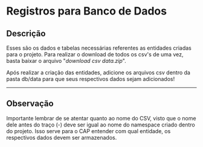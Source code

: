 # Registros para Banco de Dados

## Descrição
Esses são os dados e tabelas necessárias referentes as entidades criadas para o projeto. Para realizar o download de todos os csv's de uma vez, basta baixar o arquivo "*download csv data.zip*".

Após realizar a criação das entidades, adicione os arquivos csv dentro da pasta db/data para que seus respectivos dados sejam adicionados!

---

## Observação
Importante lembrar de se atentar quanto ao nome do CSV, visto que o nome dele antes do traço (-) deve ser igual ao nome do namespace criado dentro do projeto. Isso serve para o CAP entender com qual entidade, os respectivos dados devem ser armazenados.
